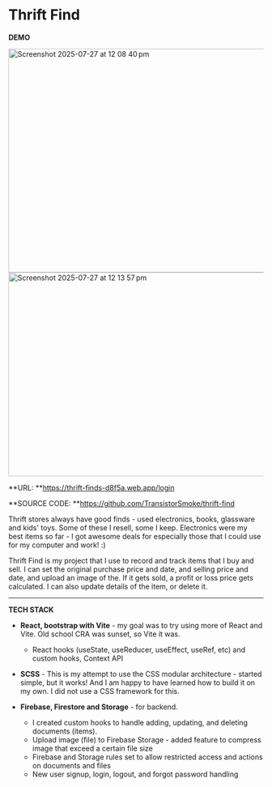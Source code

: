 # Thrift Find

**DEMO**

<img width="1500" height="442" alt="Screenshot 2025-07-27 at 12 08 40 pm" src="https://github.com/user-attachments/assets/8ad1fee8-6583-4bda-b6ad-88f88b6aa61e" />
<img width="1500" height="403" alt="Screenshot 2025-07-27 at 12 13 57 pm" src="https://github.com/user-attachments/assets/8f92a45e-efac-42e0-984d-942fe2aace46" />

**URL:         **https://thrift-finds-d8f5a.web.app/login

**SOURCE CODE: **https://github.com/TransistorSmoke/thrift-find

Thrift stores always have good finds - used electronics, books, glassware and kids' toys. Some of these I resell, some I keep.
Electronics were my best items so far - I got awesome deals for especially those that I could use for my computer and work! :)

Thrift Find is my project that I use to record and track items that I buy and sell. I can set the original purchase price and date, and selling price and date, and upload an image of the. If it gets sold, a profit or loss price gets calculated. I can also update details of the item, or delete it.

---------------------------------------------------

**TECH STACK**

- **React, bootstrap with Vite** - my goal was to try using more of React and Vite. Old school CRA was sunset, so Vite it was.
  - React hooks (useState, useReducer, useEffect, useRef, etc) and custom hooks, Context API
  
- **SCSS** - This is my attempt to use the CSS modular architecture - started simple, but it works! And I am happy to have learned how to build it on my own. I did not use a CSS framework for this.
  
- **Firebase, Firestore and Storage** - for backend.
  - I created custom hooks to handle adding, updating, and deleting documents (items).
  - Upload image (file) to Firebase Storage - added feature to compress image that exceed a certain file size
  - Firebase and Storage rules set to allow restricted access and actions on documents and files
  - New user signup, login, logout, and forgot password handling








